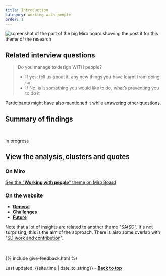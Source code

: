 ```yaml
---
title: Introduction
category: Working with people
order: 1
---
```


![screenshot of the part of the big Miro board showing the post it for this theme of the research](/practitioner-stories/images/working-with/working-with-people.png)

## Related interview questions
<blockquote class="alt">
<p>Do you manage to design WITH people?</p>
<ul>
<li>If yes: tell us about it, any new things you have learnt from doing so</li>
<li>If No, is it something you would like to do, what’s preventing you to do it</li>
</ul>
</blockquote>

Participants might have also mentioned it while answering other questions.

<h2 class="top-line">Summary of findings</h2>
<br>
<p><span class="tag-alt">In progress</span></p>


<h2 class="top-line">View the analysis, clusters and quotes</h2>

### On Miro

<p><a href="https://miro.com/app/board/o9J_ldOzA14=/?moveToWidget=3074457352333741368&cot=14" target="_blank">See the "<strong>Working with people</strong>" theme on Miro Board</a></p>

### On the website

   <ul>
      <li><a href="/practitioner-stories/Working-with-people/general"><strong>General</strong></a></li>
      <li><a href="/practitioner-stories/Working-with-people/challenges"><strong>Challenges</strong></a></li>
      <li><a href="/practitioner-stories/Working-with-people/future"><strong>Future</strong></a></li>
   </ul>

Note that a lot of insights are related to another theme "[SAtSD](/practitioner-stories/SAtSD/intro)". It's not surprising, this is the aim of the approach. There is also some overlap with "[SD work and contribution](/practitioner-stories/SD-work-contributions/intro)".

<br><br>
{% include give-feedback.html %}

<div>Last updated: {{site.time | date_to_string}} - <a href="#"><strong>Back to top</strong></a></div>